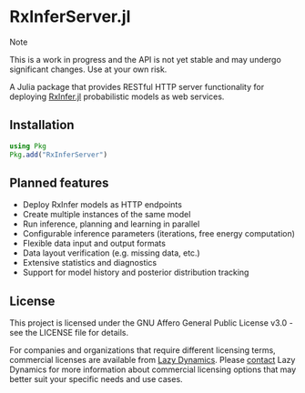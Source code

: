 # RxInferServer.jl

> [!NOTE]  
> This is a work in progress and the API is not yet stable and may undergo significant changes. Use at your own risk.

A Julia package that provides RESTful HTTP server functionality for deploying [RxInfer.jl](https://github.com/biaslab/RxInfer.jl) probabilistic models as web services.

## Installation

```julia
using Pkg
Pkg.add("RxInferServer")
```

## Planned features

- Deploy RxInfer models as HTTP endpoints
- Create multiple instances of the same model
- Run inference, planning and learning in parallel
- Configurable inference parameters (iterations, free energy computation)
- Flexible data input and output formats
- Data layout verification (e.g. missing data, etc.)
- Extensive statistics and diagnostics
- Support for model history and posterior distribution tracking

## License

This project is licensed under the GNU Affero General Public License v3.0 - see the LICENSE file for details.

For companies and organizations that require different licensing terms, commercial licenses are available from [Lazy Dynamics](https://www.lazydynamics.com). Please [contact](mailto:info@lazydynamics.com) Lazy Dynamics for more information about commercial licensing options that may better suit your specific needs and use cases.
